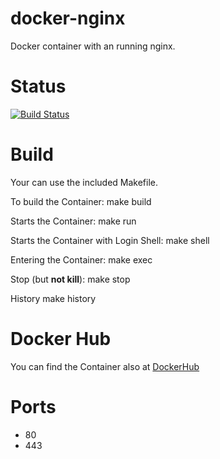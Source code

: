 docker-nginx
============

Docker container with an running nginx.

# Status
[![Build Status](https://travis-ci.org/bodsch/docker-nginx.svg?branch=master)](https://travis-ci.org/bodsch/docker-nginx)

# Build

Your can use the included Makefile.

To build the Container:
    make build

Starts the Container:
    make run

Starts the Container with Login Shell:
    make shell

Entering the Container:
    make exec

Stop (but **not kill**):
    make stop

History
    make history


# Docker Hub

You can find the Container also at  [DockerHub](https://hub.docker.com/r/bodsch/docker-nginx/)

# Ports

 * 80
 * 443
